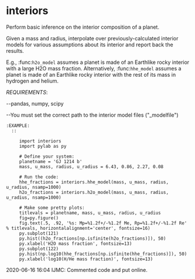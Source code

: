 # interiors
Perform basic inference on the interior composition of a planet.

Given a mass and radius, interpolate over previously-calculated
interior models for various assumptions about its interior and report
back the results.

E.g., :func:`h2o_model` assumes a planet is made of an Earthlike rocky
interior with a large H2O mass fraction.  Alternatively,
:func:`hhe_model` assumes a planet is made of an Earthlike rocky
interior with the rest of its mass in hydrogen and helium.

*REQUIREMENTS*:

--pandas, numpy, scipy

--You must set the correct path to the interior model files ("_modelfile")


    :EXAMPLE:
      ::
       
         import interiors
         import pylab as py

         # Define your system:
         planetname = 'GJ 1214 b'
         mass, u_mass, radius, u_radius = 6.43, 0.86, 2.27, 0.08

         # Run the code:
         hhe_fractions = interiors.hhe_model(mass, u_mass, radius, u_radius, nsamp=1000)
         h2o_fractions = interiors.h2o_model(mass, u_mass, radius, u_radius, nsamp=1000)

         # Make some pretty plots:
         titlevals = planetname, mass, u_mass, radius, u_radius
         fig=py.figure()
         fig.text(.5, .92, '%s: Mp=%1.2f+/-%1.2f Me, Rp=%1.2f+/-%1.2f Re' % titlevals, horizontalalignment='center', fontsize=16)
         py.subplot(121)
         py.hist((h2o_fractions[np.isfinite(h2o_fractions)]), 50)
         py.xlabel('H2O mass fraction', fontsize=13)
         py.subplot(122)
         py.hist(np.log10(hhe_fractions[np.isfinite(hhe_fractions)]), 50)
         py.xlabel('log10(H/He mass fraction)', fontsize=13)



 2020-06-16 16:04 IJMC: Commented code and put online.
